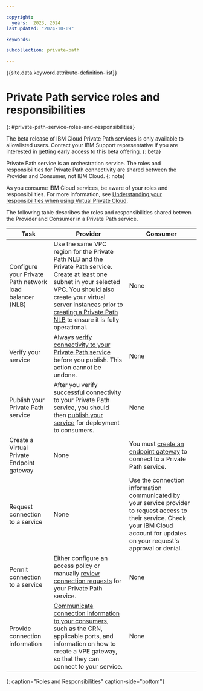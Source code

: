 ```yaml
---

copyright:
  years:  2023, 2024
lastupdated: "2024-10-09"

keywords:

subcollection: private-path

---
```


{{site.data.keyword.attribute-definition-list}}

# Private Path service roles and responsibilities
{: #private-path-service-roles-and-responsibilities}

The beta release of IBM Cloud Private Path services is only available to allowlisted users. Contact your IBM Support representative if you are interested in getting early access to this beta offering.
{: beta}

Private Path service is an orchestration service. The roles and responsibilities for Private Path connectivity are shared between the Provider and Consumer, not IBM Cloud. 
{: note}

As you consume IBM Cloud services, be aware of your roles and responsibilities. For more information, see [Understanding your responsibilities when using Virtual Private Cloud](/docs/vpc?topic=vpc-responsibilities-vpc).

The following table describes the roles and responsibilities shared betwen the Provider and Consumer in a Private Path service.

| Task | Provider | Consumer |
|----|----|----|
| Configure your Private Path network load balancer (NLB) |  Use the same VPC region for the Private Path NLB and the Private Path service. Create at least one subnet in your selected VPC. You should also create your virtual server instances prior to [creating a Private Path NLB](/docs/vpc?topic=vpc-ppnlb-ui-creating-private-path-network-load-balancer&interface=ui) to ensure it is fully operational. | None |
| Verify your service | Always [verify connectivity to your Private Path service](/docs/vpc?topic=vpc-pps-verify&interface=ui) before you publish. This action cannot be undone. | None |
| Publish your Private Path service | After you verify successful connectivity to your Private Path service, you should then [publish your service](/docs/vpc?topic=vpc-pps-activating&interface=ui) for deployment to consumers. | None |
| Create a Virtual Private Endpoint gateway | None | You must [create an endpoint gateway](/docs/vpc?topic=vpc-ordering-endpoint-gateway&interface=ui) to connect to a Private Path service. |
| Request connection to a service | None | Use the connection information communicated by your service provider to request access to their service. Check your IBM Cloud account for updates on your request's approval or denial. |
| Permit connection to a service | Either configure an access policy or manually [review connection requests](/docs/vpc?topic=vpc-pps-ui-reviewing&interface=ui) for your Private Path service. | None |
| Provide connection information | [Communicate connection information to your consumers](/docs/vpc?topic=vpc-pps-ui-communicate), such as the CRN, applicable ports, and information on how to create a VPE gateway, so that they can connect to your service. | None |
{: caption="Roles and Responsibilities" caption-side="bottom"}
